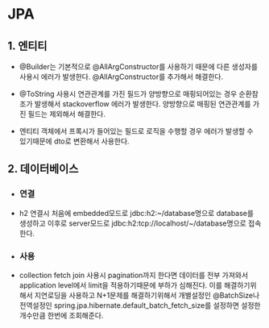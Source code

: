 # JPA

## 1. 엔티티

* @Builder는 기본적으로 @AllArgConstructor를 사용하기 때문에 다른 생성자를 사용시 에러가
발생한다. @AllArgConstructor를 추가해서 해결한다.

* @ToString 사용시 연관관계를 가진 필드가 양방향으로 매핑되어있는 경우 순환참조가 발생해서
stackoverflow 에러가 발생한다. 양방향으로 매핑된 연관관계를 가진 필드는 제외해서 해결한다. 

* 엔티티 객체에서 프록시가 들어있는 필드로 로직을 수행할 경우 에러가 발생할 수 있기때문에
dto로 변환해서 사용한다.

## 2. 데이터베이스

* ### 연결
* h2 연결시 처음에 embedded모드로 jdbc:h2:~/database명으로 database를 생성하고
이후로 server모드로 jdbc:h2:tcp://localhost/~/database명으로 접속한다.

* ### 사용 
* collection fetch join 사용시 pagination까지 한다면 데이터를 전부 가져와서
application level에서 limit을 적용하기때문에 부하가 심해진다.
이를 해결하기위해서 지연로딩을 사용하고 N+1문제를 해결하기위해서 개별설정인 
@BatchSize나 전역설정인 spring.jpa.hibernate.default_batch_fetch_size를 
설정하면 설정한 개수만큼 한번에 조회해준다.  



